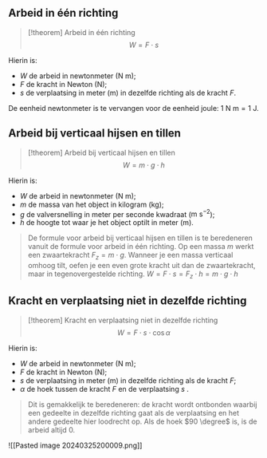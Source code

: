 ## Arbeid in één richting
> [!theorem] Arbeid in één richting
> $$W = F \cdot s$$

Hierin is:
- $W$ de arbeid in newtonmeter ($\text{N m}$);
- $F$ de kracht in Newton ($\text{N}$);
- $s$ de verplaatsing in meter ($\text{m}$) in dezelfde richting als de kracht $F$.

De eenheid newtonmeter is te vervangen voor de eenheid joule: $1 \text{ N m} = 1 \text{ J}$.
## Arbeid bij verticaal hijsen en tillen
> [!theorem] Arbeid bij verticaal hijsen en tillen
> $$W = m \cdot g \cdot h$$

Hierin is:
- $W$ de arbeid in newtonmeter ($\text{N m}$);
- $m$ de massa van het object in kilogram ($\text{kg}$);
- $g$ de valversnelling in meter per seconde kwadraat ($\text{m s}^{-2}$);
- $h$ de hoogte tot waar je het object optilt in meter ($\text{m}$).

> De formule voor arbeid bij verticaal hijsen en tillen is te beredeneren vanuit de formule voor arbeid in één richting. Op een massa $m$ werkt een zwaartekracht $F_z = m \cdot g$. Wanneer je een massa verticaal omhoog tilt, oefen je een even grote kracht uit dan de zwaartekracht, maar in tegenovergestelde richting.
> $W=F \cdot s = F_z \cdot h = m \cdot g \cdot h$
## Kracht en verplaatsing niet in dezelfde richting
> [!theorem] Kracht en verplaatsing niet in dezelfde richting
> $$W=F \cdot s \cdot \cos \alpha$$

Hierin is:
- $W$ de arbeid in newtonmeter ($\text{N m}$);
- $F$ de kracht in Newton ($\text{N}$);
- $s$ de verplaatsing in meter ($\text{m}$) in dezelfde richting als de kracht $F$;
- $\alpha$ de hoek tussen de kracht $F$ en de verplaatsing $s$ .

> Dit is gemakkelijk te beredeneren: de kracht wordt ontbonden waarbij een gedeelte in dezelfde richting gaat als de verplaatsing en het andere gedeelte hier loodrecht op. Als de hoek $90 \degree$ is, is de arbeid altijd $0$.

![[Pasted image 20240325200009.png]]